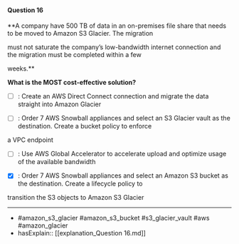 #### Question  16

**A company have 500 TB of data in an on-premises file share that needs to be moved to Amazon S3 Glacier. The migration

must not saturate the company’s low-bandwidth internet connection and the migration must be completed within a few

weeks.**

**What is the MOST cost-effective solution?**

- [ ] :  Create an AWS Direct Connect connection and migrate the data straight into Amazon Glacier

- [ ] :  Order 7 AWS Snowball appliances and select an S3 Glacier vault as the destination. Create a bucket policy to enforce

a VPC endpoint

- [ ] :  Use AWS Global Accelerator to accelerate upload and optimize usage of the available bandwidth

- [x] :  Order 7 AWS Snowball appliances and select an Amazon S3 bucket as the destination. Create a lifecycle policy to

transition the S3 objects to Amazon S3 Glacier

----

- #amazon_s3_glacier #amazon_s3_bucket #s3_glacier_vault #aws #amazon_glacier
- hasExplain:: [[explanation_Question  16.md]]
